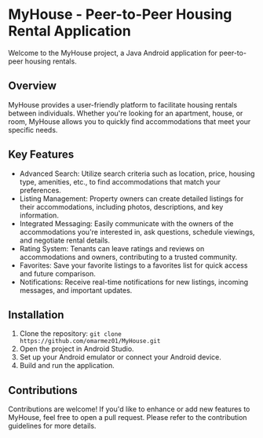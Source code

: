 MyHouse - Peer-to-Peer Housing Rental Application
=================================================

Welcome to the MyHouse project, a Java Android application for peer-to-peer housing rentals.

Overview
--------

MyHouse provides a user-friendly platform to facilitate housing rentals between individuals. Whether you're looking for an apartment, house, or room, MyHouse allows you to quickly find accommodations that meet your specific needs.

Key Features
------------

-   Advanced Search: Utilize search criteria such as location, price, housing type, amenities, etc., to find accommodations that match your preferences.
-   Listing Management: Property owners can create detailed listings for their accommodations, including photos, descriptions, and key information.
-   Integrated Messaging: Easily communicate with the owners of the accommodations you're interested in, ask questions, schedule viewings, and negotiate rental details.
-   Rating System: Tenants can leave ratings and reviews on accommodations and owners, contributing to a trusted community.
-   Favorites: Save your favorite listings to a favorites list for quick access and future comparison.
-   Notifications: Receive real-time notifications for new listings, incoming messages, and important updates.

Installation
------------

1.  Clone the repository: `git clone https://github.com/omarmez01/MyHouse.git`
2.  Open the project in Android Studio.
3.  Set up your Android emulator or connect your Android device.
4.  Build and run the application.

Contributions
-------------

Contributions are welcome! If you'd like to enhance or add new features to MyHouse, feel free to open a pull request. Please refer to the contribution guidelines for more details.

